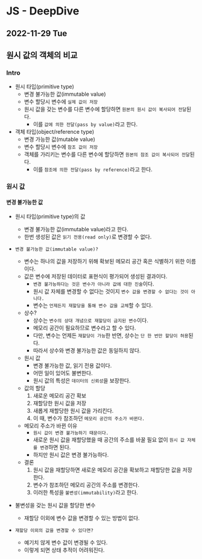 # JS - DeepDive
## 2022-11-29 Tue

## 원시 값의 객체의 비교

### Intro

* 원시 타입(primitive type)
  * 변경 불가능한 값(immutable value)
  * 변수 할당시 변수에 `실제 값이 저장`
  * 원시 값을 갖는 변수를 다른 변수에 할당하면 `원본의 원시 값이 복사되어 전달`된다.
    * 이를 `값에 의한 전달(pass by value)`라고 한다.
* 객체 타입(object/reference type)
  * 변경 가능한 값(mutable value)
  * 변수 할당시 변수에 `참조 값이 저장`
  * 객체를 가리키는 변수를 다른 변수에 할당하면 `원본의 참조 값이 복사되어 전달`된다.
    * 이를 `참조에 의한 전달(pass by reference)`라고 한다.

### 원시 값

#### 변경 불가능한 값

* 원시 타입(primitive type)의 값
  * 변경 불가능한 값(immutable value)라고 한다.
  * 한번 생성된 값은 `읽기 전용(read only)`로 변경할 수 없다.

* `변경 불가능한 값(immutable value)?`
  * 변수는 하나의 값을 저장하기 위해 확보된 메모리 공간 혹은 식별하기 위한 이름이다.
  * 값은 변수에 저장된 데이터로 표현식이 평가되어 생성된 결과이다.
    * `변경 불가능하다는 것은 변수가 아니라 값에 대한 진술`이다.
    * 원시 값 자체를 변경할 수 없다는 것이지 `변수 값을 변경할 수 없다는 것이 아니다.`
    * 변수는 `언제든지 재할당을 통해 변수 값을 교체`할 수 있다.
  * 상수?
    * 상수는 `변수의 상대 개념으로 재할당이 금지된 변수`이다.
    * 메모리 공간이 필요하므로 변수라고 할 수 있다.
    * 다만, 변수는 언제든 `재할당이 가능`한 반면, 상수는 `단 한 번만 할당이 허용`된다.
    * 따라서 상수와 변경 불가능한 값은 동일하지 않다.
  * 원시 값
    * 변경 불가능한 값, 읽기 전용 값이다.
    * 어떤 일이 있어도 불변한다.
    * 원시 값의 특성은 `데이터의 신뢰성`을 보장한다.
  * 값의 할당
    1. 새로운 메모리 공간 확보
    2. 재할당한 원시 값을 저장
    3. 새롭게 재할당한 원시 값을 가리킨다.
    4. 이 때, 변수가 참조하던 `메모리 공간의 주소가 바뀐다.`
  * 메모리 주소가 바뀐 이유
    * `원시 값이 변경 불가능하기 때문이다.`
    * 새로운 원시 값을 재할당했을 때 공간의 주소를 바꿀 필요 없이 `원시 값 자체를 변경`하면 된다.
    * 하지만 원시 값은 변경 불가능하다.
  * 결론
    1. 원시 값을 재할당하면 새로운 메모리 공간을 확보하고 재할당한 값을 저장한다.
    2. 변수가 참조하던 메모리 공간의 주소를 변경한다.
    3. 이러한 특성을 `불변성(immutability)`라고 한다.
* 불변성을 갖는 원시 값을 할당한 변수
  * 재할당 이외에 변수 값을 변경할 수 있는 방법이 없다.
* `재할당 이외의 값을 변경할 수 있다면?`
  *  예기치 않게 변수 값이 변경될 수 있다.
  * 이렇게 되면 상태 추적이 어려워진다.
